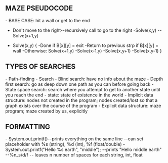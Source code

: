 <h2> MAZE PSEUDOCODE </h2>
- BASE CASE: hit a wall or get to the end

- Don't move to the right--recursively call to go to the right
    -Solve(x,y) -- Solve(x+1,y)

- Solve(x,y) {
           -Done if B[x][y] = exit
           -Return to previous strp if B[x][y] = wall
           -Otherwise: Solve(x+1,y)
                      -Solve(x-1,y)
                      -Solve(x,y+1)
                      -Solve(x,y-1)
}

<H2> TYPES OF SEARCHES </h2>
- Path-finding
- Search
- Blind search: have no info about the maze
- Depth first search: go as deep down one path as you can before going back
- State space search: search where you attempt to get to another state until you reach the end
                    - state: state of existence in the world
- Implicit data structure: nodes not created in the program; nodes created/lost so
                         that a graph exists over the course of the program
- Explicit data structure: maze program; maze created by us, explicitly

<h2> FORMATTING </h2>
- System.out.printf()--prints everything on the same line
                     --can set placeholder with %s (string), %d (int), %f (float/double)
		   - System.out.printf("Hello %s earth", "middle");
		        --prints "Hello middle earth"
		   --%n_s/d/f -- leaves n number of spaces for each string, int, float


